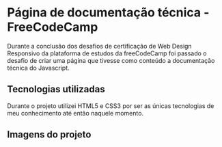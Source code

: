 # Página de documentação técnica - FreeCodeCamp
Durante a conclusão dos desafios de certificação de Web Design Responsivo da plataforma de estudos da freeCodeCamp foi passado o desafio de criar uma página que tivesse como conteúdo a documentação técnica do Javascript.

## Tecnologias utilizadas
Durante o projeto utilizei HTML5 e CSS3 por ser as únicas tecnologias de meu conhecimento até então naquele momento.

## Imagens do projeto
